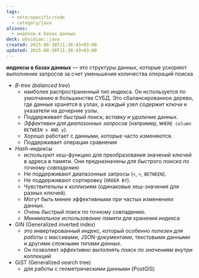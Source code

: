 ```yaml
---
tags:
  - note/specific/code
  - category/java
aliases:
  - индексы в базах данных
deck: obsidian::java
created: 2025-08-30T11:38:43+03:00
updated: 2025-08-30T11:38:43+03:00
---
```


**индексы в базах данных**
—
это структуры данных, которые ускоряют выполнение запросов за счет уменьшения количества операций поиска

- *B-tree (balanced tree*)
	- наиболее распространенный тип индекса. Он используется по умолчанию в большинстве СУБД. Это сбалансированное дерево, где данные хранятся в узлах, а каждый узел содержит ключи и указатели на дочерние узлы.
	- Поддерживает *быстрый поиск, вставку и удаление* данных.
	- *Эффективен для диапазонных запросов* (например, `WHERE column BETWEEN x AND y`).
	- Хорошо работает с данными, которые часто изменяются.
	- Поддерживает операции сравнения
- *Hash-индексы* 
	- используют хеш-функцию для преобразования значений ключей в адреса в памяти. Они предназначены *для быстрого поиска по точному совпадению*
	- Не поддерживают диапазонные запросы (`<`, `>`, `BETWEEN`).
	- Не поддерживают сортировку (`ORDER BY`).
	- Чувствительны к коллизиям (одинаковые хеш-значения для разных ключей).
	- Могут быть менее эффективными при частых изменениях данных.
	- *Очень быстрый поиск* по точному совпадению.
	- *Минимальное использование памяти* для хранения индекса
- GIN (Generalized inverted index)
	- это инвертированный индекс, который особенно *полезен для работы* с массивами, JSON-документами, текстовыми данными и другими *сложными типами данных*.
	-  Он позволяет *эффективно выполнять поиск по значениям внутри коллекций*
- GiST (Generalized search tree)
	- для работы с геометрическими данными (PostGIS)
